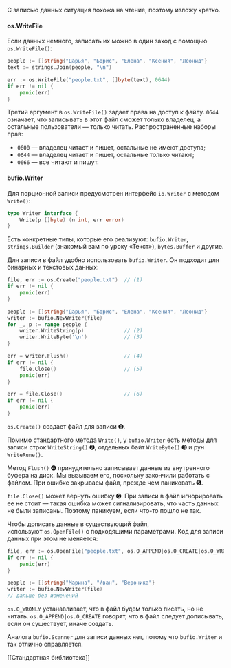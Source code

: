 С записью данных ситуация похожа на чтение, поэтому изложу кратко.

#### os.WriteFile

Если данных немного, записать их можно в один заход с помощью `os.WriteFile()`:

```go
people := []string{"Дарья", "Борис", "Елена", "Ксения", "Леонид"}
text := strings.Join(people, "\n")

err := os.WriteFile("people.txt", []byte(text), 0644)
if err != nil {
    panic(err)
}
```

Третий аргумент в `os.WriteFile()` задает права на доступ к файлу. `0644` означает, что записывать в этот файл сможет только владелец, а остальные пользователи — только читать. Распространенные наборы прав:

-   `0600` — владелец читает и пишет, остальные не имеют доступа;
-   `0644` — владелец читает и пишет, остальные только читают;
-   `0666` — все читают и пишут.

#### bufio.Writer

Для порционной записи предусмотрен интерфейс `io.Writer` с методом `Write()`:

```go
type Writer interface {
    Write(p []byte) (n int, err error)
}
```

Есть конкретные типы, которые его реализуют: `bufio.Writer`, `strings.Builder` (знакомый вам по уроку «Текст»), `bytes.Buffer` и другие.

Для записи в файл удобно использовать `bufio.Writer`. Он подходит для бинарных и текстовых данных:

```go
file, err := os.Create("people.txt")  // (1)
if err != nil {
    panic(err)
}

people := []string{"Дарья", "Борис", "Елена", "Ксения", "Леонид"}
writer := bufio.NewWriter(file)
for _, p := range people {
    writer.WriteString(p)             // (2)
    writer.WriteByte('\n')            // (3)
}

err = writer.Flush()                  // (4)
if err != nil {
    file.Close()                      // (5)
    panic(err)
}

err = file.Close()                    // (6)
if err != nil {
    panic(err)
}
```

`os.Create()` создает файл для записи ➊.

Помимо стандартного метода `Write()`, у `bufio.Writer` есть методы для записи строк `WriteString()` ➋, отдельных байт `WriteByte()` ➌ и рун `WriteRune()`.

Метод `Flush()` ➍ принудительно записывает данные из внутренного буфера на диск. Мы вызываем его, поскольку закончили работать с файлом. При ошибке закрываем файл, прежде чем паниковать ➎.

`file.Close()` может вернуть ошибку ➏. При записи в файл игнорировать ее не стоит — такая ошибка может сигнализировать, что часть данных не были записаны. Поэтому паникуем, если что-то пошло не так.

Чтобы дописать данные в существующий файл, используют `os.OpenFile()` с подходящими параметрами. Код для записи данных при этом не меняется:

```go
file, err := os.OpenFile("people.txt", os.O_APPEND|os.O_CREATE|os.O_WRONLY, 0644)
if err != nil {
    panic(err)
}

people := []string{"Марина", "Иван", "Вероника"}
writer := bufio.NewWriter(file)
// дальше без изменений
```

`os.O_WRONLY` устанавливает, что в файл будем только писать, но не читать. `os.O_APPEND|os.O_CREATE` говорят, что в файл следует дописывать, если он существует, иначе создать.

Аналога `bufio.Scanner` для записи данных нет, потому что `bufio.Writer` и так отлично справляется.

[[Стандартная библиотека]]